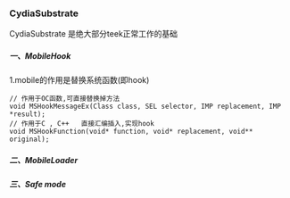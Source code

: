### CydiaSubstrate 

CydiaSubstrate 是绝大部分teek正常工作的基础

##### 一、MobileHook
	
1.mobile的作用是替换系统函数(即hook)
	
	// 作用于OC函数,可直接替换掉方法    
	void MSHookMessageEx(Class class, SEL selector, IMP replacement, IMP *result);
	// 作用于C , C++	直接汇编插入,实现hook
	void MSHookFunction(void* function, void* replacement, void** original);
##### 二、MobileLoader
##### 三、Safe mode
